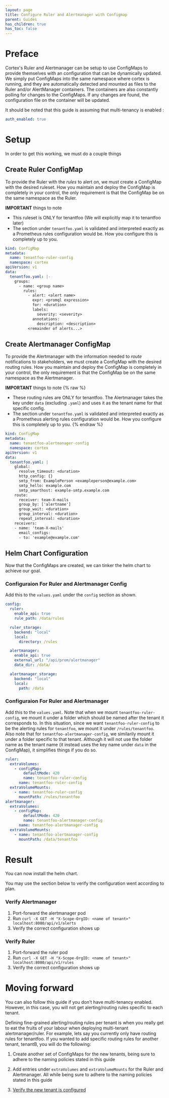 ```yaml
---
layout: page
title: Configure Ruler and Alertmanager with Configmap
parent: Guides
has_children: true
has_toc: false
---
```

# Preface

Cortex's Ruler and Alertmanager can be setup to use ConfigMaps to provide themselves with an configuration that can be dynamically updated.
We simply put ConfigMaps into the same namespace where cortex is running, and they are automatically detected and mounted as files to the Ruler and/or AlertManager containers.
The containers are also constantly polling for changes to the ConfigMaps. If any changes are found, the configuration file on the container will be updated.

It should be noted that this guide is assuming that multi-tenancy is enabled :
```yaml
auth_enabled: true
```

# Setup

In order to get this working, we must do a couple things

## Create Ruler ConfigMap

To provide the Ruler with the *rules* to alert on, we must create a ConfigMap with the desired ruleset. How you maintain and deploy the ConfigMap is completely in your control, the only requirement is that the ConfigMap be on the same namespace as the Ruler.

**IMPORTANT** things to note

- This ruleset is ONLY for tenantfoo (We will explicitly map it to tenantfoo later)
- The section under `tenantfoo.yaml` is validated and interpreted exactly as a Prometheus rules configuration would be. How you configure this is completely up to you.

```yaml
kind: ConfigMap
metadata:
  name: tenantfoo-ruler-config
  namespace: cortex
apiVersion: v1
data:
  tenantfoo.yaml: |-
    groups:
      - name: <group name>
        rules:
          - alert: <alert name>
            expr: <promql expression>
            for: <duration>
            labels:
              severity: <severity>
            annotations:
              description: <description>
          <remainder of alerts...>
```

## Create Alertmanager ConfigMap

To provide the Alertmanager with the information needed to *route* notifications to stakeholders, we must create a ConfigMap with the desired routing rules. How you maintain and deploy the ConfigMap is completely in your control, the only requirement is that the ConfigMap be on the same namespace as the Alertmanager.

**IMPORTANT** things to note
{% raw %}
- These routing rules are ONLY for tenantfoo. The Alertmanager takes the key under `data` (excluding `.yaml`) and uses it as the tenant name for that specific config.
- The section under `tenantfoo.yaml` is validated and interpreted exactly as a Prometheus alerting rules configuration would be. How you configure this is completely up to you.
{% endraw %}

```yaml
kind: ConfigMap
metadata:
  name: tenantfoo-alertmanager-config
  namespace: cortex
apiVersion: v1
data:
  tenantfoo.yaml: |
    global:
      resolve_timeout: <duration>
      http_config: {}
      smtp_from: ExamplePerson <exampleperson@example.com>
      smtp_hello: example.com
      smtp_smarthost: example-smtp.example.com
    route:
      receiver: team-X-mails
      group_by: ['alertname']
      group_wait: <duration>
      group_interval: <duration>
      repeat_interval: <duration>
    receivers:
    - name: 'team-X-mails'
      email_configs:
      - to: 'example@example.com'
```

## Helm Chart Configuration

Now that the ConfigMaps are created, we can tinker the helm chart to achieve our goal.

### Configuraion For Ruler and Alertmanager Config
Add this to the `values.yaml` under the `config` section as shown.

```yaml
config:
  ruler:
    enable_api: true
    rule_path: /data/rules

  ruler_storage:
    backend: "local"
    local:
      directory: /rules

  alertmanager:
    enable_api: true
    external_url: "/api/prom/alertmanager"
    data_dir: /data/

  alertmanager_storage:
    backend: "local"
    local:
      path: /data
```

### Configuraion For Ruler and Alertmanager
Add this to the `values.yaml`.
Note that when we mount `tenantfoo-ruler-config`, we mount it under a folder which should be named after the tenant it corresponds to. In this situation, since we want `tenantfoo-ruler-config` to be the alerting rules for `tenantfoo`, we mount it under `/rules/tenantfoo`.
Also note that for `tenantfoo-alertmanager-config`, we similarily mount it under a folder specific to that tenant. Although it will not use the folder name as the tenant name (it instead uses the key name under `data` in the ConfigMap), it simplifies things if you do so.

```yaml
ruler:
  extraVolumes:
    - configMap:
        defaultMode: 420
        name: tenantfoo-ruler-config
      name: tenantfoo-ruler-config
  extraVolumeMounts:
    - name: tenantfoo-ruler-config
      mountPath: /rules/tenantfoo
alertmanager:
  extraVolumes:
    - configMap:
        defaultMode: 420
        name: tenantfoo-alertmanager-config
      name: tenantfoo-alertmanager-config
  extraVolumeMounts:
    - name: tenantfoo-alertmanager-config
      mountPath: /data/tenantfoo
```

# Result

You can now install the helm chart.

You may use the section below to verify the configuration went according to plan.

### Verify Alertmanager

1. Port-forward the alertmanager pod
2. Run `curl -X GET -H "X-Scope-OrgID: <name of tenant>" localhost:8080/api/v1/alerts`
3. Verify the correct configuration shows up

### Verify Ruler

1. Port-forward the ruler pod
2. Run `curl -X GET -H "X-Scope-OrgID: <name of tenant>" localhost:8080/api/v1/rules`
3. Verify the correct configuration shows up

# Moving forward

You can also follow this guide if you don't have multi-tenancy enabled. However, in this case, you will not get alerting/routing rules specific to each tenant.

Defining fine-grained alerting/routing rules per tenant is when you really get to eat the fruits of your labour when deploying multi-tenant alertmanager/ruler. For example, lets say you currently only have routing rules for tenantfoo. If you wanted to add specific routing rules for another tenant, tenantB, you will do the following:

1. Create another set of ConfigMaps for the new tenants, being sure to adhere to the naming policies stated in this guide

2. Add entries under `extraVolumes` and `extraVolumeMounts` for the Ruler and Alertmanager. All while being sure to adhere to the naming policies stated in this guide

3. [Verify the new tenant is configured](#result)